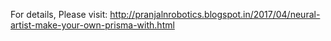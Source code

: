 For details, Please visit: http://pranjalnrobotics.blogspot.in/2017/04/neural-artist-make-your-own-prisma-with.html
